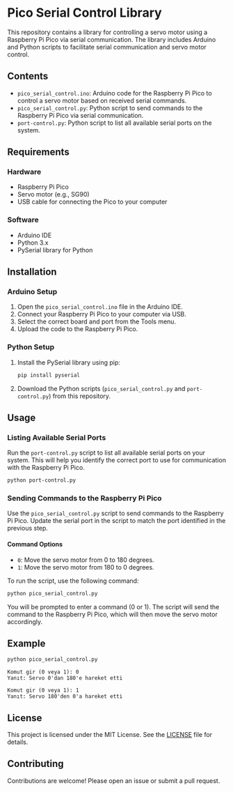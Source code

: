 # Pico Serial Control Library

This repository contains a library for controlling a servo motor using a Raspberry Pi Pico via serial communication. The library includes Arduino and Python scripts to facilitate serial communication and servo motor control.

## Contents

- `pico_serial_control.ino`: Arduino code for the Raspberry Pi Pico to control a servo motor based on received serial commands.
- `pico_serial_control.py`: Python script to send commands to the Raspberry Pi Pico via serial communication.
- `port-control.py`: Python script to list all available serial ports on the system.

## Requirements

### Hardware

- Raspberry Pi Pico
- Servo motor (e.g., SG90)
- USB cable for connecting the Pico to your computer

### Software

- Arduino IDE
- Python 3.x
- PySerial library for Python

## Installation

### Arduino Setup

1. Open the `pico_serial_control.ino` file in the Arduino IDE.
2. Connect your Raspberry Pi Pico to your computer via USB.
3. Select the correct board and port from the Tools menu.
4. Upload the code to the Raspberry Pi Pico.

### Python Setup

1. Install the PySerial library using pip:

    ```bash
    pip install pyserial
    ```

2. Download the Python scripts (`pico_serial_control.py` and `port-control.py`) from this repository.

## Usage

### Listing Available Serial Ports

Run the `port-control.py` script to list all available serial ports on your system. This will help you identify the correct port to use for communication with the Raspberry Pi Pico.

```bash
python port-control.py
```

### Sending Commands to the Raspberry Pi Pico

Use the `pico_serial_control.py` script to send commands to the Raspberry Pi Pico. Update the serial port in the script to match the port identified in the previous step.

#### Command Options

- `0`: Move the servo motor from 0 to 180 degrees.
- `1`: Move the servo motor from 180 to 0 degrees.

To run the script, use the following command:

```bash
python pico_serial_control.py
```

You will be prompted to enter a command (0 or 1). The script will send the command to the Raspberry Pi Pico, which will then move the servo motor accordingly.

## Example

```bash
python pico_serial_control.py
```

```plaintext
Komut gir (0 veya 1): 0
Yanıt: Servo 0'dan 180'e hareket etti
```

```plaintext
Komut gir (0 veya 1): 1
Yanıt: Servo 180'den 0'a hareket etti
```

## License

This project is licensed under the MIT License. See the [LICENSE](LICENSE) file for details.

## Contributing

Contributions are welcome! Please open an issue or submit a pull request.
